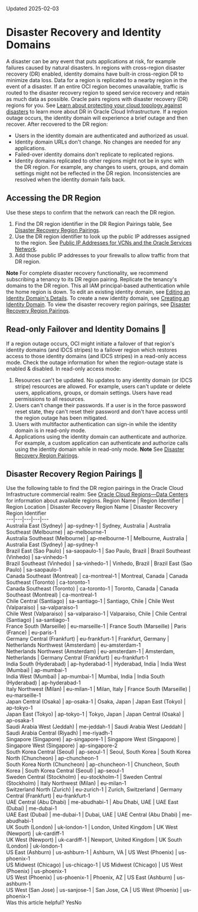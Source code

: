 Updated 2025-02-03
# Disaster Recovery and Identity Domains
A disaster can be any event that puts applications at risk, for example failures caused by natural disasters. In regions with cross-region disaster recovery (DR) enabled, identity domains have built-in cross-region DR to minimize data loss. Data for a region is replicated to a nearby region in the event of a disaster. If an entire OCI region becomes unavailable, traffic is routed to the disaster recovery region to speed service recovery and retain as much data as possible. Oracle pairs regions with disaster recovery (DR) regions for you.
See [Learn about protecting your cloud topology against disasters](https://docs.oracle.com/en/solutions/design-dr/index.html) to learn more about DR in Oracle Cloud Infrastructure.
If a region outage occurs, the identity domain will experience a brief outage and then recover. After recovered to the DR region: 
  * Users in the identity domain are authenticated and authorized as usual.
  * Identity domain URLs don't change. No changes are needed for any applications.
  * Failed-over identity domains don't replicate to replicated regions.
  * Identity domains replicated to other regions might not be in sync with the DR region. For example, any changes to users, groups, and domain settings might not be reflected in the DR region. Inconsistencies are resolved when the identity domain fails back.


## Accessing the DR Region
Use these steps to confirm that the network can reach the DR region.
  1. Find the DR region identifier in the DR Region Pairings table, See [Disaster Recovery Region Pairings](https://docs.oracle.com/en-us/iaas/Content/Identity/domains/disaster_recovery_and_domains.htm#disaster_recovery_region_pairings "Use the following table to find the DR region pairings in the Oracle Cloud Infrastructure commercial realm:"). 
  2. Use the DR region identifier to look up the public IP addresses assigned to the region. See [Public IP Addresses for VCNs and the Oracle Services Network](https://docs.oracle.com/iaas/tools/public_ip_ranges.json).
  3. Add those public IP addresses to your firewalls to allow traffic from that DR region.


**Note**
For complete disaster recovery functionality, we recommend subscribing a tenancy to its DR region pairing. Replicate the tenancy's domains to the DR region. This all IAM principal-based authentication while the home region is down.
To edit an existing identity domain, see [Editing an Identity Domain's Details](https://docs.oracle.com/en-us/iaas/Content/Identity/domains/to-edit-domain-details.htm#edit-identity-domain "You can edit details for an identity domain in IAM. For example, you can select whether to show the identity domain on the sign-in page or upgrade a domain by changing the domain type.").
To create a new identity domain, see [Creating an Identity Domain](https://docs.oracle.com/en-us/iaas/Content/Identity/domains/to-create-new-identity-domain.htm#create-identity-domain "To create an identity domain in IAM, administrators need to know which identity domain type they want to create, in which compartment to create it, and the new identity domain administrator's sign-in credentials, if needed. The domain types that you're allowed to create are based on your subscription.").
To view the disaster recovery region pairings, see [Disaster Recovery Region Pairings](https://docs.oracle.com/en-us/iaas/Content/Identity/domains/disaster_recovery_and_domains.htm#disaster_recovery_region_pairings "Use the following table to find the DR region pairings in the Oracle Cloud Infrastructure commercial realm:").
## Read-only Failover and Identity Domains 🔗 
If a region outage occurs, OCI might initiate a failover of that region's identity domains (and IDCS stripes) to a failover region which restores access to those identity domains (and IDCS stripes) in a read-only access mode. Check the outage information for when the region-outage state is enabled & disabled.
In read-only access mode: 
  1. Resources can't be updated. No updates to any identity domain (or IDCS stripe) resources are allowed. For example, users can't update or delete users, applications, groups, or domain settings. Users have read permissions to all resources.
  2. Users can't change their passwords. If a user is in the force password reset state, they can't reset their password and don't have access until the region outage has been mitigated.
  3. Users with multifactor authentication can sign-in while the identity domain is in read-only mode.
  4. Applications using the identity domain can authenticate and authorize. For example, a custom application can authenticate and authorize calls using the identity domain while in read-only mode.
**Note** See [Disaster Recovery Region Pairings](https://docs.oracle.com/en-us/iaas/Content/Identity/domains/disaster_recovery_and_domains.htm#disaster_recovery_region_pairings "Use the following table to find the DR region pairings in the Oracle Cloud Infrastructure commercial realm:").


## Disaster Recovery Region Pairings 🔗 
Use the following table to find the DR region pairings in the Oracle Cloud Infrastructure commercial realm:
See [Oracle Cloud Regions—Data Centers](https://www.oracle.com/cloud/architecture-and-regions/) for information about available regions.
Region Name | Region Identifier | Region Location | Disaster Recovery Region Name | Disaster Recovery Region Identifier  
---|---|---|---|---  
Australia East (Sydney) | ap-sydney-1 | Sydney, Australia | Australia Southeast (Melbourne) | ap-melbourne-1  
Australia Southeast (Melbourne)  | ap-melbourne-1  | Melbourne, Australia | Australia East (Sydney)  | ap-sydney-1   
Brazil East (Sao Paulo)  | sa-saopaulo-1  | Sao Paulo, Brazil | Brazil Southeast (Vinhedo)  | sa-vinhedo-1   
Brazil Southeast (Vinhedo)  | sa-vinhedo-1  | Vinhedo, Brazil | Brazil East (Sao Paulo)  | sa-saopaulo-1   
Canada Southeast (Montreal)  | ca-montreal-1  | Montreal, Canada | Canada Southeast (Toronto)  | ca-toronto-1   
Canada Southeast (Toronto)  | ca-toronto-1  | Toronto, Canada | Canada Southeast (Montreal)  | ca-montreal-1   
Chile Central (Santiago)  | sa-santiago-1  | Santiago, Chile | Chile West (Valparaiso) | sa-valparaiso-1  
Chile West (Valparaiso) | sa-valparaiso-1 | Valparaiso, Chile | Chile Central (Santiago) | sa-santiago-1  
France South (Marseille) | eu-marseille-1 | France South (Marseille) | Paris (France) | eu-paris-1  
Germany Central (Frankfurt)  | eu-frankfurt-1  | Frankfurt, Germany | Netherlands Northwest (Amsterdam)  | eu-amsterdam-1   
Netherlands Northwest (Amsterdam)  | eu-amsterdam-1  | Amsterdam, Netherlands | Germany Central (Frankfurt)  | eu-frankfurt-1   
India South (Hyderabad)  | ap-hyderabad-1  | Hyderabad, India | India West (Mumbai)  | ap-mumbai-1   
India West (Mumbai)  | ap-mumbai-1  | Mumbai, India | India South (Hyderabad)  | ap-hyderabad-1   
Italy Northwest (Milan)  | eu-milan-1  | Milan, Italy | France South (Marseille)  | eu-marseille-1   
Japan Central (Osaka)  | ap-osaka-1  | Osaka, Japan | Japan East (Tokyo)  | ap-tokyo-1   
Japan East (Tokyo)  | ap-tokyo-1  | Tokyo, Japan | Japan Central (Osaka)  | ap-osaka-1   
Saudi Arabia West (Jeddah)  | me-jeddah-1  | Saudi Arabia West (Jeddah)  | Saudi Arabia Central (Riyadh) | me-riyadh-1  
Singapore (Singapore)  | ap-singapore-1  | Singapore West (Singapore) | Singapore West (Singapore)  | ap-singapore-2  
South Korea Central (Seoul)  | ap-seoul-1  | Seoul, South Korea | South Korea North (Chuncheon)  | ap-chuncheon-1   
South Korea North (Chuncheon)  | ap-chuncheon-1  | Chuncheon, South Korea | South Korea Central (Seoul)  | ap-seoul-1   
Sweden Central (Stockholm)  | eu-stockholm-1  | Sweden Central (Stockholm) | Italy Northwest (Milan) | eu-milan-1  
Switzerland North (Zurich)  | eu-zurich-1  | Zurich, Switzerland | Germany Central (Frankfurt)  | eu-frankfurt-1   
UAE Central (Abu Dhabi)  | me-abudhabi-1  | Abu Dhabi, UAE | UAE East (Dubai)  | me-dubai-1   
UAE East (Dubai)  | me-dubai-1  | Dubai, UAE | UAE Central (Abu Dhabi)  | me-abudhabi-1   
UK South (London)  | uk-london-1  | London, United Kingdom | UK West (Newport)  | uk-cardiff-1   
UK West (Newport)  | uk-cardiff-1  | Newport, United Kingdom | UK South (London)  | uk-london-1   
US East (Ashburn)  | us-ashburn-1  | Ashburn, VA | US West (Phoenix)  | us-phoenix-1   
US Midwest (Chicago) | us-chicago-1 | US Midwest (Chicago) | US West (Phoenix) | us-phoenix-1  
US West (Phoenix)  | us-phoenix-1  | Phoenix, AZ  | US East (Ashburn)  | us-ashburn-1   
US West (San Jose)  | us-sanjose-1  | San Jose, CA  | US West (Phoenix)  | us-phoenix-1   
Was this article helpful?
YesNo

